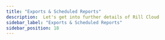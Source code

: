 ```yaml
---
title: "Exports & Scheduled Reports"
description:  Let's get into further details of Rill Cloud
sidebar_label: "Exports & Scheduled Reports"
sidebar_position: 18
---  
```



  